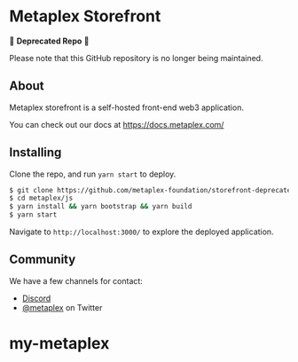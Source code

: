 # Metaplex Storefront

🚨 **Deprecated Repo** 🚨

Please note that this GitHub repository is no longer being maintained.


## About

Metaplex storefront is a self-hosted front-end web3 application.

You can check out our docs at https://docs.metaplex.com/

## Installing

Clone the repo, and run `yarn start` to deploy.

```bash
$ git clone https://github.com/metaplex-foundation/storefront-deprecated.git
$ cd metaplex/js
$ yarn install && yarn bootstrap && yarn build
$ yarn start
```

Navigate to `http://localhost:3000/` to explore the deployed application.

## Community

We have a few channels for contact:

- [Discord](https://discord.gg/metaplex)
- [@metaplex](https://twitter.com/metaplex) on Twitter
# my-metaplex
